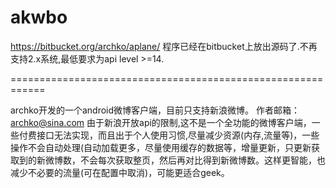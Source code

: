 akwbo
============================================================
https://bitbucket.org/archko/aplane/ 程序已经在bitbucket上放出源码了.不再支持2.x系统,最低要求为api level >=14.

============================================================

archko开发的一个android微博客户端，目前只支持新浪微博。
作者邮箱：archko@sina.com  由于新浪开放api的限制,这不是一个全功能的微博客户端，一些付费接口无法实现，而且出于个人使用习惯,尽量减少资源(内存,流量等)，一些操作不会自动处理(自动加载更多，尽量使用缓存的数据等，增量更新，只更新获取到的新微博数，不会每次获取整页，然后再对比得到新微博数。这样更智能，也减少不必要的流量(可在配置中取消)，可能更适合geek。